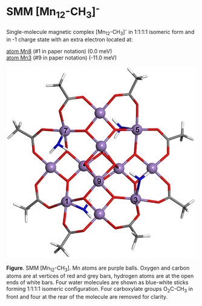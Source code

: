 # SMM [Mn<sub>12</sub>-CH<sub>3</sub>]<sup>-</sup>

Single-molecule magnetic complex [Mn<sub>12</sub>-CH<sub>3</sub>]<sup>-</sup> in 1:1:1:1 isomeric form and in -1 charge state with an extra electron located at:

   [atom Mn8](Mn12-CH3_atom8.xsf)  (#1 in paper notation)  (0.0 meV)    
   [atom Mn3](Mn12-CH3_atom3.xsf)  (#9 in paper notation)  (-11.0 meV)     
   
   
![GitHub Logo](Mn12-CH3_n2.jpg)   

**Figure**. SMM [Mn<sub>12</sub>-CH<sub>3</sub>]. Mn atoms are purple balls. Oxygen and carbon atoms are at vertices of red and grey bars, hydrogen atoms are at the open ends of white bars. Four water molecules are shown as blue-white sticks forming 1:1:1:1 isomeric configuration. Four carboxylate groups O<sub>2</sub>C-CH<sub>3</sub> in front and four at the rear of the molecule are removed for clarity.

